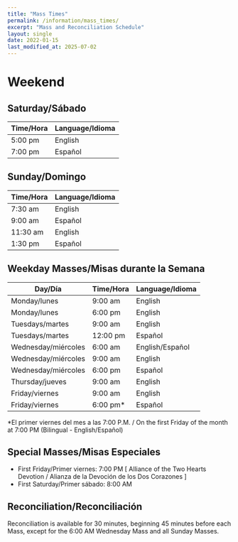 ```yaml
---
title: "Mass Times"
permalink: /information/mass_times/
excerpt: "Mass and Reconciliation Schedule"
layout: single
date: 2022-01-15
last_modified_at: 2025-07-02
---
```


# Weekend
## Saturday/Sábado

| Time/Hora | Language/Idioma |
| --------- | --------------- |
| 5:00 pm   | English         |
| 7:00 pm   | Español         |

## Sunday/Domingo

| Time/Hora | Language/Idioma |
| --------- | --------------- |
| 7:30 am   | English         |
| 9:00 am   | Español         |
| 11:30 am  | English         |
| 1:30 pm   | Español         |

## Weekday Masses/Misas durante la Semana

| Day/Día                       | Time/Hora | Language/Idioma       |
| ----------------------------- | --------- | --------------------- |
| Monday/lunes                  | 9:00 am   | English               |
| Monday/lunes                  | 6:00 pm   | English               |
| Tuesdays/martes               | 9:00 am   | English               |
| Tuesdays/martes               | 12:00 pm  | Español               |
| Wednesday/miércoles           | 6:00 am   | English/Español       |
| Wednesday/miércoles           | 9:00 am   | English               |
| Wednesday/miércoles           | 6:00 pm   | Español               |
| Thursday/jueves               | 9:00 am   | English               |
| Friday/viernes                | 9:00 am   | English               |
| Friday/viernes                | 6:00 pm*  | Español               |

*El primer viernes del mes a las 7:00 P.M. / On the first Friday of the month at 7:00 PM (Bilingual - English/Español)

## Special Masses/Misas Especiales

- First Friday/Primer viernes: 7:00 PM [ Alliance of the Two Hearts Devotion / Alianza de la Devoción de los Dos Corazones ]
- First Saturday/Primer sábado: 8:00 AM

## Reconciliation/Reconciliación

Reconciliation is available for 30 minutes, beginning 45 minutes before each Mass, except for the 6:00 AM Wednesday Mass and all Sunday Masses.
